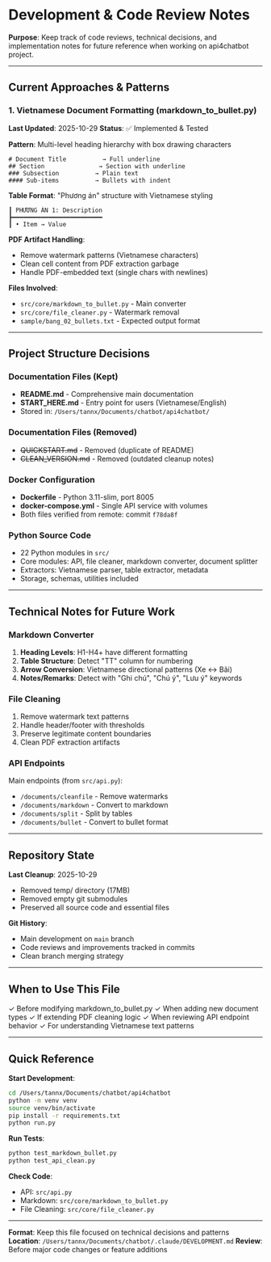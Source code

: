 # Development & Code Review Notes

**Purpose**: Keep track of code reviews, technical decisions, and implementation notes for future reference when working on api4chatbot project.

---

## Current Approaches & Patterns

### 1. Vietnamese Document Formatting (markdown_to_bullet.py)
**Last Updated**: 2025-10-29
**Status**: ✅ Implemented & Tested

**Pattern**: Multi-level heading hierarchy with box drawing characters
```
# Document Title          → Full underline
## Section               → Section with underline
### Subsection          → Plain text
#### Sub-items          → Bullets with indent
```

**Table Format**: "Phương án" structure with Vietnamese styling
```
┃ PHƯƠNG ÁN 1: Description
┣━━━━━━━━━━━━━━━━━━━━━━━━━
┃ • Item → Value
```

**PDF Artifact Handling**:
- Remove watermark patterns (Vietnamese characters)
- Clean cell content from PDF extraction garbage
- Handle PDF-embedded text (single chars with newlines)

**Files Involved**:
- `src/core/markdown_to_bullet.py` - Main converter
- `src/core/file_cleaner.py` - Watermark removal
- `sample/bang_02_bullets.txt` - Expected output format

---

## Project Structure Decisions

### Documentation Files (Kept)
- **README.md** - Comprehensive main documentation
- **START_HERE.md** - Entry point for users (Vietnamese/English)
- Stored in: `/Users/tannx/Documents/chatbot/api4chatbot/`

### Documentation Files (Removed)
- ~~QUICKSTART.md~~ - Removed (duplicate of README)
- ~~CLEAN_VERSION.md~~ - Removed (outdated cleanup notes)

### Docker Configuration
- **Dockerfile** - Python 3.11-slim, port 8005
- **docker-compose.yml** - Single API service with volumes
- Both files verified from remote: commit `f78da8f`

### Python Source Code
- 22 Python modules in `src/`
- Core modules: API, file cleaner, markdown converter, document splitter
- Extractors: Vietnamese parser, table extractor, metadata
- Storage, schemas, utilities included

---

## Technical Notes for Future Work

### Markdown Converter
1. **Heading Levels**: H1-H4+ have different formatting
2. **Table Structure**: Detect "TT" column for numbering
3. **Arrow Conversion**: Vietnamese directional patterns (Xe ↔ Bãi)
4. **Notes/Remarks**: Detect with "Ghi chú", "Chú ý", "Lưu ý" keywords

### File Cleaning
1. Remove watermark text patterns
2. Handle header/footer with thresholds
3. Preserve legitimate content boundaries
4. Clean PDF extraction artifacts

### API Endpoints
Main endpoints (from `src/api.py`):
- `/documents/cleanfile` - Remove watermarks
- `/documents/markdown` - Convert to markdown
- `/documents/split` - Split by tables
- `/documents/bullet` - Convert to bullet format

---

## Repository State

**Last Cleanup**: 2025-10-29
- Removed temp/ directory (17MB)
- Removed empty git submodules
- Preserved all source code and essential files

**Git History**:
- Main development on `main` branch
- Code reviews and improvements tracked in commits
- Clean branch merging strategy

---

## When to Use This File

✓ Before modifying markdown_to_bullet.py
✓ When adding new document types
✓ If extending PDF cleaning logic
✓ When reviewing API endpoint behavior
✓ For understanding Vietnamese text patterns

---

## Quick Reference

**Start Development**:
```bash
cd /Users/tannx/Documents/chatbot/api4chatbot
python -m venv venv
source venv/bin/activate
pip install -r requirements.txt
python run.py
```

**Run Tests**:
```bash
python test_markdown_bullet.py
python test_api_clean.py
```

**Check Code**:
- API: `src/api.py`
- Markdown: `src/core/markdown_to_bullet.py`
- File Cleaning: `src/core/file_cleaner.py`

---

**Format**: Keep this file focused on technical decisions and patterns
**Location**: `/Users/tannx/Documents/chatbot/.claude/DEVELOPMENT.md`
**Review**: Before major code changes or feature additions

